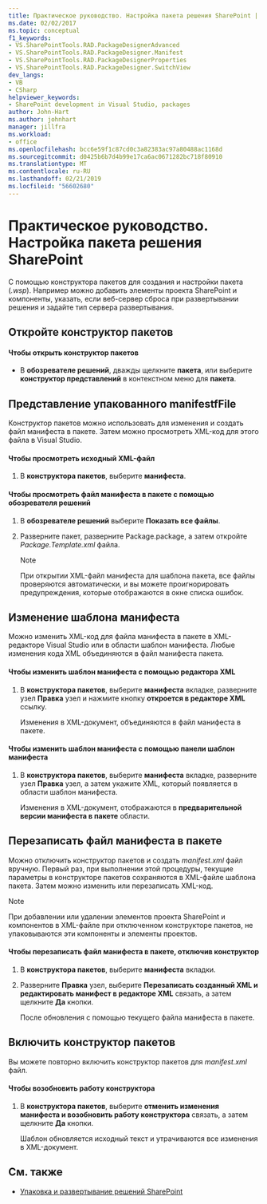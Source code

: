 ```yaml
---
title: Практическое руководство. Настройка пакета решения SharePoint | Документация Майкрософт
ms.date: 02/02/2017
ms.topic: conceptual
f1_keywords:
- VS.SharePointTools.RAD.PackageDesignerAdvanced
- VS.SharePointTools.RAD.PackageDesigner.Manifest
- VS.SharePointTools.RAD.PackageDesignerProperties
- VS.SharePointTools.RAD.PackageDesigner.SwitchView
dev_langs:
- VB
- CSharp
helpviewer_keywords:
- SharePoint development in Visual Studio, packages
author: John-Hart
ms.author: johnhart
manager: jillfra
ms.workload:
- office
ms.openlocfilehash: bcc6e59f1c87cd0c3a82383ac97a80488ac1168d
ms.sourcegitcommit: d0425b6b7d4b99e17ca6ac0671282bc718f80910
ms.translationtype: MT
ms.contentlocale: ru-RU
ms.lasthandoff: 02/21/2019
ms.locfileid: "56602680"
---
```

# <a name="how-to-customize-a-sharepoint-solution-package"></a>Практическое руководство. Настройка пакета решения SharePoint
  С помощью конструктора пакетов для создания и настройки пакета (*.wsp*). Например можно добавить элементы проекта SharePoint и компоненты, указать, если веб-сервер сброса при развертывании решения и задайте тип сервера развертывания.

## <a name="open-the-package-designer"></a>Откройте конструктор пакетов

#### <a name="to-open-the-package-designer"></a>Чтобы открыть конструктор пакетов

-   В **обозревателе решений**, дважды щелкните **пакета**, или выберите **конструктор представлений** в контекстном меню для **пакета**.

## <a name="view-the-packaged-manifestffile"></a>Представление упакованного manifestfFile
 Конструктор пакетов можно использовать для изменения и создать файл манифеста в пакете. Затем можно просмотреть XML-код для этого файла в Visual Studio.

#### <a name="to-view-the-xml-source-file"></a>Чтобы просмотреть исходный XML-файл

1.  В **конструктора пакетов**, выберите **манифеста**.

#### <a name="to-view-the-packaged-manifest-file-by-using-solution-explorer"></a>Чтобы просмотреть файл манифеста в пакете с помощью обозревателя решений

1.  В **обозревателе решений** выберите **Показать все файлы**.

2.  Разверните пакет, разверните Package.package, а затем откройте *Package.Template.xml* файла.

    > [!NOTE]
    >  При открытии XML-файл манифеста для шаблона пакета, все файлы проверяются автоматически, и вы можете проигнорировать предупреждения, которые отображаются в окне списка ошибок.

## <a name="change-the-manifest-template"></a>Изменение шаблона манифеста
 Можно изменить XML-код для файла манифеста в пакете в XML-редакторе Visual Studio или в области шаблон манифеста. Любые изменения кода XML объединяются в файл манифеста пакета.

#### <a name="to-change-the-manifest-template-by-using-the-xml-editor"></a>Чтобы изменить шаблон манифеста с помощью редактора XML

1.  В **конструктора пакетов**, выберите **манифеста** вкладке, разверните узел **Правка** узел и нажмите кнопку **откроется в редакторе XML** ссылку.

     Изменения в XML-документ, объединяются в файл манифеста в пакете.

#### <a name="to-change-the-manifest-template-by-using-the-manifest-template-pane"></a>Чтобы изменить шаблон манифеста с помощью панели шаблон манифеста

1.  В **конструктора пакетов**, выберите **манифеста** вкладке, разверните узел **Правка** узел, а затем укажите XML, который появляется в области шаблон манифеста.

     Изменения в XML-документ, отображаются в **предварительной версии манифеста в пакете** области.

## <a name="overwrite-the-packaged-manifest-file"></a>Перезаписать файл манифеста в пакете
 Можно отключить конструктор пакетов и создать *manifest.xml* файл вручную. Первый раз, при выполнении этой процедуры, текущие параметры в конструкторе пакетов сохраняются в XML-файле шаблона пакета. Затем можно изменить или перезаписать XML-код.

> [!NOTE]
>  При добавлении или удалении элементов проекта SharePoint и компонентов в XML-файле при отключенном конструкторе пакетов, не упаковываются эти компоненты и элементы проектов.

#### <a name="to-overwrite-packaged-manifest-file-by-disabling-the-designer"></a>Чтобы перезаписать файл манифеста в пакете, отключив конструктор

1.  В **конструктора пакетов**, выберите **манифеста** вкладки.

2.  Разверните **Правка** узел, выберите **Перезаписать созданный XML и редактировать манифест в редакторе XML** связать, а затем щелкните **Да** кнопки.

     После обновления с помощью текущего файла манифеста в пакете.

## <a name="enable-the-package-designer"></a>Включить конструктор пакетов
 Вы можете повторно включить конструктор пакетов для *manifest.xml* файл.

#### <a name="to-re-enable-the-designer"></a>Чтобы возобновить работу конструктора

1.  В **конструктора пакетов**, выберите **отменить изменения манифеста и возобновить работу конструктора** связать, а затем щелкните **Да** кнопки.

     Шаблон обновляется исходный текст и утрачиваются все изменения в XML-документ.

## <a name="see-also"></a>См. также
- [Упаковка и развертывание решений SharePoint](../sharepoint/packaging-and-deploying-sharepoint-solutions.md)
